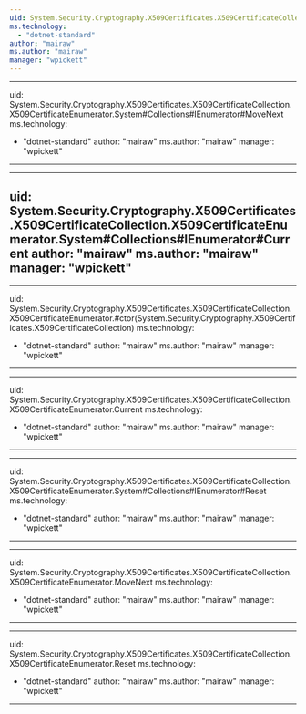 ```yaml
---
uid: System.Security.Cryptography.X509Certificates.X509CertificateCollection.X509CertificateEnumerator
ms.technology: 
  - "dotnet-standard"
author: "mairaw"
ms.author: "mairaw"
manager: "wpickett"
---
```


---
uid: System.Security.Cryptography.X509Certificates.X509CertificateCollection.X509CertificateEnumerator.System#Collections#IEnumerator#MoveNext
ms.technology: 
  - "dotnet-standard"
author: "mairaw"
ms.author: "mairaw"
manager: "wpickett"
---

---
uid: System.Security.Cryptography.X509Certificates.X509CertificateCollection.X509CertificateEnumerator.System#Collections#IEnumerator#Current
author: "mairaw"
ms.author: "mairaw"
manager: "wpickett"
---

---
uid: System.Security.Cryptography.X509Certificates.X509CertificateCollection.X509CertificateEnumerator.#ctor(System.Security.Cryptography.X509Certificates.X509CertificateCollection)
ms.technology: 
  - "dotnet-standard"
author: "mairaw"
ms.author: "mairaw"
manager: "wpickett"
---

---
uid: System.Security.Cryptography.X509Certificates.X509CertificateCollection.X509CertificateEnumerator.Current
ms.technology: 
  - "dotnet-standard"
author: "mairaw"
ms.author: "mairaw"
manager: "wpickett"
---

---
uid: System.Security.Cryptography.X509Certificates.X509CertificateCollection.X509CertificateEnumerator.System#Collections#IEnumerator#Reset
ms.technology: 
  - "dotnet-standard"
author: "mairaw"
ms.author: "mairaw"
manager: "wpickett"
---

---
uid: System.Security.Cryptography.X509Certificates.X509CertificateCollection.X509CertificateEnumerator.MoveNext
ms.technology: 
  - "dotnet-standard"
author: "mairaw"
ms.author: "mairaw"
manager: "wpickett"
---

---
uid: System.Security.Cryptography.X509Certificates.X509CertificateCollection.X509CertificateEnumerator.Reset
ms.technology: 
  - "dotnet-standard"
author: "mairaw"
ms.author: "mairaw"
manager: "wpickett"
---
